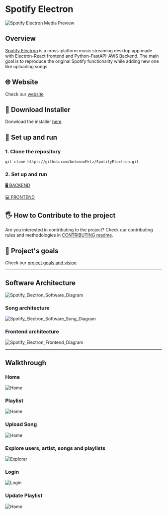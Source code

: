# Spotify Electron

![Spotify Electron Media Preview](assets/videos/SpotifyElectronReadmePreview.gif)

## Overview

[Spotify Electron](https://antoniomrtz.github.io/SpotifyElectron_Web/) is a cross-platform music streaming desktop app made with Electron-React frontend and Python-FastAPI-AWS Backend. The main goal is to reproduce the original Spotify functionality while adding new one like uploading songs.

## 🌐 Website

Check our [website](https://antoniomrtz.github.io/SpotifyElectron_Web/)

## 🔽 Download Installer

Donwload the installer [here](https://github.com/AntonioMrtz/SpotifyElectron/releases)

## 🔧 Set up and run

### 1. Clone the repository

```
git clone https://github.com/AntonioMrtz/SpotifyElectron.git
```

### 2. Set up and run

[🖥 BACKEND](docs/backend//SETUP.md)

[💻 FRONTEND](docs/frontend//SETUP.md)


## 🖐 How to Contribute to the project

Are you interested in contributing to the project? Check our contributing rules and methodologies in
[CONTRIBUTING readme](.github/CONTRIBUTING.md).

## 🎯 Project's goals

Check our [project goals and vision](.github/VISION.md)

---


## Software Architecture

![Spotify_Electron_Software_Diagram](assets/images/architecture/master-streaming-serverless-function-arch.png)

### Song architecture

![Spotify_Electron_Software_Song_Diagram](assets/images/architecture/song_architecture_aws.png)

### Frontend architecture

![Spotify_Electron_Frontend_Diagram](assets/images/architecture/frontend-arch.png)

---

## Walkthrough

### Home

![Home](assets/images/walkthrough_screenshots/Home.png)

### Playlist

![Home](assets/images/walkthrough_screenshots/Playlist.png)

### Upload Song

![Home](assets/images/walkthrough_screenshots/UploadSong.png)

### Explore users, artist, songs and playlists

![Explorar](assets/images/walkthrough_screenshots/Explorar.png)

### Login

![Login](assets/images/walkthrough_screenshots/Login.png)


### Update Playlist

![Home](assets/images/walkthrough_screenshots/UpdatePlaylist.png)
